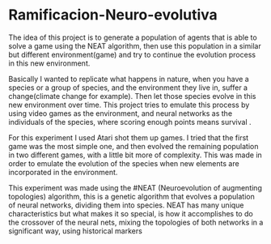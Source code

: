 # Ramificacion-Neuro-evolutiva


The idea of this project is to generate a population of agents that is able to solve a game using the NEAT algorithm, then use this population in a similar but different environment(game) and try to continue the evolution process in this new environment. 

Basically I wanted to replicate what happens in nature, when you have a species or a group of species, and the environment they live in, suffer a change(climate change for example). Then let those species evolve in this new environment over time. This project tries to emulate this process by using video games as the environment, and neural networks as the individuals of the species, where scoring enough points means survival . 

For this experiment I used Atari shot them up games. I tried that the first game was the most simple one, and then evolved the remaining population in two different games, with a little bit more of complexity. This was made in order to emulate the evolution of the species when new elements are incorporated in the environment. 

This experiment was made using the #NEAT (Neuroevolution of augmenting topologies) algorithm, this is a genetic algorithm that evolves a population of neural networks, dividing them into species. NEAT has many unique characteristics but what makes it so special, is how it accomplishes to do the crossover of the neural nets, mixing the topologies of both networks in a significant way,  using historical markers

